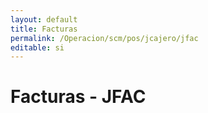 ```yaml
---
layout: default
title: Facturas
permalink: /Operacion/scm/pos/jcajero/jfac
editable: si
---
```


# Facturas - JFAC

